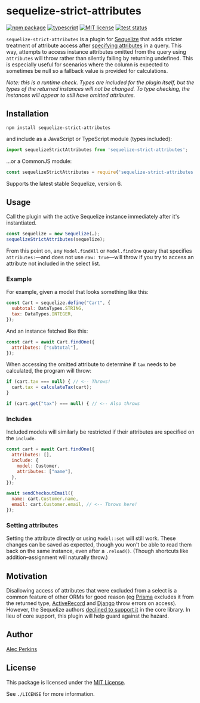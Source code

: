 
# sequelize-strict-attributes

[![npm package](https://img.shields.io/npm/v/sequelize-strict-attributes)](https://www.npmjs.com/package/sequelize-strict-attributes) [![typescript](https://img.shields.io/npm/types/sequelize-strict-attributes)](https://github.com/alecperkins/sequelize-strict-attributes) [![MIT license](https://img.shields.io/npm/l/sequelize-strict-attributes)](https://github.com/alecperkins/sequelize-strict-attributes/blob/main/LICENSE) [![test status](https://github.com/alecperkins/sequelize-strict-attributes/actions/workflows/test.yml/badge.svg)](https://github.com/alecperkins/sequelize-strict-attributes/actions/workflows/test.yml)

`sequelize-strict-attributes` is a plugin for [Sequelize](https://sequelize.org) that adds stricter treatment of attribute access after [specifying attributes](https://sequelize.org/docs/v6/core-concepts/model-querying-basics/#specifying-attributes-for-select-queries) in a query. This way, attempts to access instance attributes omitted from the query using `attributes` will throw rather than silently failing by returning undefined. This is especially useful for scenarios where the column is expected to sometimes be null so a fallback value is provided for calculations.

_Note: this is a runtime check. Types are included for the plugin itself, but the types of the returned instances will not be changed. To type checking, the instances will appear to still have omitted attributes._


## Installation

`npm install sequelize-strict-attributes`

and include as a JavaScript or TypeScript module (types included):

```typescript
import sequelizeStrictAttributes from 'sequelize-strict-attributes';
```

…or a CommonJS module:

```javascript
const sequelizeStrictAttributes = require('sequelize-strict-attributes');
```

Supports the latest stable Sequelize, version 6.


## Usage

Call the plugin with the active Sequelize instance immediately after it's instantiated.

```javascript
const sequelize = new Sequelize(…);
sequelizeStrictAttributes(sequelize);
```

From this point on, any `Model.findAll` or `Model.findOne` query that specifies `attributes:`—and does not use `raw: true`—will throw if you try to access an attribute not included in the select list.

### Example

For example, given a model that looks something like this:

```javascript
const Cart = sequelize.define("Cart", {
  subtotal: DataTypes.STRING,
  tax: DataTypes.INTEGER,
});
```

And an instance fetched like this:

```javascript
const cart = await Cart.findOne({
  attributes: ["subtotal"],
});
```

When accessing the omitted attribute to determine if `tax` needs to be calculated, the program will throw:

```javascript
if (cart.tax === null) { // <-- Throws!
  cart.tax = calculateTax(cart);
} 
```

```javascript
if (cart.get("tax") === null) { // <-- Also throws
```

### Includes

Included models will similarly be restricted if their attributes are specified on the `include`.

```javascript
const cart = await Cart.findOne({
  attributes: [],
  include: {
    model: Customer,
    attributes: ["name"],
  },
});

await sendCheckoutEmail({
  name: cart.Customer.name,
  email: cart.Customer.email, // <-- Throws here!
});
```


### Setting attributes

Setting the attribute directly or using `Model::set` will still work. These changes can be saved as expected, though you won't be able to read them back on the same instance, even after a `.reload()`. (Though shortcuts like addition–assignment will naturally throw.)


## Motivation

Disallowing access of attributes that were excluded from a select is a common feature of other ORMs for good reason (eg [Prisma](https://www.prisma.io/docs/concepts/components/prisma-client/select-fields#select-specific-fields) excludes it from the returned type, [ActiveRecord](https://guides.rubyonrails.org/active_record_querying.html#selecting-specific-fields) and [Django](https://docs.djangoproject.com/en/dev/ref/models/querysets/#values) throw errors on access). However, the Sequelize authors [declined to support it](https://github.com/sequelize/sequelize/issues/12108) in the core library. In lieu of core support, this plugin will help guard against the hazard.


## Author

[Alec Perkins](https://alecperkins.net)


## License

This package is licensed under the [MIT License](https://opensource.org/licenses/MIT).

See `./LICENSE` for more information.
